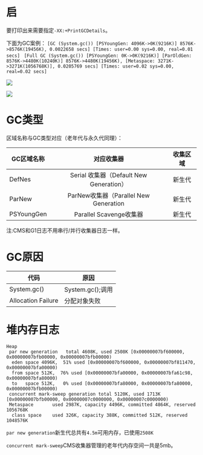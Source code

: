 # 启

要打印出来需要指定`-XX:+PrintGCDetails`。

下面为GC案例：
`[GC (System.gc()) [PSYoungGen: 4096K->0K(9216K)] 8576K->8576K(19456K), 0.0022658 secs] [Times: user=0.00 sys=0.00, real=0.01 secs] `
`[Full GC (System.gc()) [PSYoungGen: 0K->0K(9216K)] [ParOldGen: 8576K->4480K(10240K)] 8576K->4480K(19456K), [Metaspace: 3271K->3271K(1056768K)], 0.0205769 secs] [Times: user=0.02 sys=0.00, real=0.02 secs] `

![](https://s1.ax1x.com/2020/03/30/Ged75D.png)

![](https://s1.ax1x.com/2020/03/30/Gedq8H.png)

# GC类型

区域名称与GC类型对应（老年代与永久代同理）：

| GC区域名称 |               对应收集器                | 收集区域 |
| ---------- | :-------------------------------------: | :------: |
| DefNes     | Serial 收集器（Default New Generation） |  新生代  |
| ParNew     |  ParNew收集器（Parallel New Generation  |  新生代  |
| PSYoungGen |         Parallel Scavenge收集器         |  新生代  |
注:CMS和G1日志不用串行/并行收集器日志一样。

# GC原因

| 代码               | 原因             |
| ------------------ | ---------------- |
| System.gc()        | System.gc();调用 |
| Allocation Failure | 分配对象失败     |

# 堆内存日志

```
Heap
 par new generation   total 4608K, used 2508K [0x00000007bf600000, 0x00000007bfb00000, 0x00000007bfb00000)
  eden space 4096K,  51% used [0x00000007bf600000, 0x00000007bf811470, 0x00000007bfa00000)
  from space 512K,  76% used [0x00000007bfa00000, 0x00000007bfa61c98, 0x00000007bfa80000)
  to   space 512K,   0% used [0x00000007bfa80000, 0x00000007bfa80000, 0x00000007bfb00000)
 concurrent mark-sweep generation total 5120K, used 1713K [0x00000007bfb00000, 0x00000007c0000000, 0x00000007c0000000)
 Metaspace       used 2987K, capacity 4496K, committed 4864K, reserved 1056768K
  class space    used 326K, capacity 388K, committed 512K, reserved 1048576K
```

`par new generation`新生代总共有`4.5m`可用内存，已使用`2508K`

`concurrent mark-sweep`CMS收集器管理的老年代内存空间一共是5mb。



